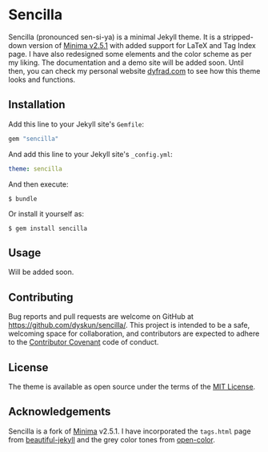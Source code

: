 # Sencilla

Sencilla (pronounced sen-si-ya) is a minimal Jekyll theme. It is a stripped-down version of [Minima v2.5.1](https://github.com/jekyll/minima) with added support for LaTeX and Tag Index page. I have also redesigned some elements and the color scheme as per my liking. The documentation and a demo site will be added soon. Until then, you can check my personal website [dyfrad.com](https://dyfrad.com) to see how this theme looks and functions. 

## Installation

Add this line to your Jekyll site's `Gemfile`:

```ruby
gem "sencilla"
```

And add this line to your Jekyll site's `_config.yml`:

```yaml
theme: sencilla
```

And then execute:

    $ bundle

Or install it yourself as:

    $ gem install sencilla

## Usage

Will be added soon.

## Contributing

Bug reports and pull requests are welcome on GitHub at https://github.com/dyskun/sencilla/. This project is intended to be a safe, welcoming space for collaboration, and contributors are expected to adhere to the [Contributor Covenant](http://contributor-covenant.org) code of conduct.

## License

The theme is available as open source under the terms of the [MIT License](https://opensource.org/licenses/MIT).

## Acknowledgements

Sencilla is a fork of [Minima](https://github.com/jekyll/minima) v2.5.1. I have incorporated the `tags.html` page from [beautiful-jekyll](https://github.com/daattali/beautiful-jekyll) and the grey color tones from [open-color](https://github.com/yeun/open-color).

